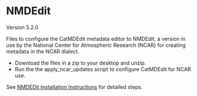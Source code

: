 # NMDEdit

Version 5.2.0

Files to configure the CatMDEdit metadata editor to NMDEdit, a version in 
use by the National Center for Atmospheric Research (NCAR) for creating
metadata in the NCAR dialect.

- Download the files in a zip to your desktop and unzip. 
- Run the the apply_ncar_updates script to configure CatMDEdit for NCAR use.

See [NMDEDit Installation Instructions](https://www2.cisl.ucar.edu/dash/search-and-discovery/NMDEdit) for detailed steps.
